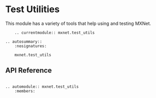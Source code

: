 # Test Utilities

This module has a variety of tools that help using and testing MXNet.

```eval_rst
    .. currentmodule:: mxnet.test_utils
```

```eval_rst
.. autosummary::
    :nosignatures:

    mxnet.test_utils
```

## API Reference

<script type="text/javascript" src='../../../_static/js/auto_module_index.js'></script>

```eval_rst

.. automodule:: mxnet.test_utils
    :members:

```

<script>auto_index("api-reference");</script>
